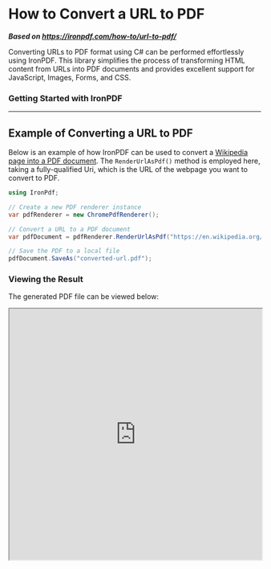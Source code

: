 # How to Convert a URL to PDF

***Based on <https://ironpdf.com/how-to/url-to-pdf/>***


Converting URLs to PDF format using C# can be performed effortlessly using IronPDF. This library simplifies the process of transforming HTML content from URLs into PDF documents and provides excellent support for JavaScript, Images, Forms, and CSS.

### Getting Started with IronPDF

---

## Example of Converting a URL to PDF

Below is an example of how IronPDF can be used to convert a [Wikipedia page into a PDF document](https://en.wikipedia.org/wiki/Main_Page). The `RenderUrlAsPdf()` method is employed here, taking a fully-qualified Uri, which is the URL of the webpage you want to convert to PDF.

```cs
using IronPdf;

// Create a new PDF renderer instance
var pdfRenderer = new ChromePdfRenderer();

// Convert a URL to a PDF document
var pdfDocument = pdfRenderer.RenderUrlAsPdf("https://en.wikipedia.org/wiki/Main_Page");

// Save the PDF to a local file
pdfDocument.SaveAs("converted-url.pdf");
```

### Viewing the Result

The generated PDF file can be viewed below:

<iframe loading="lazy" src="https://ironpdf.com/static-assets/pdf/how-to/url-to-pdf/url.pdf" width="100%" height="500px">
</iframe>